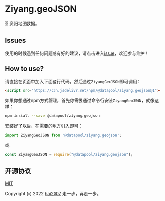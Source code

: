 # Ziyang.geoJSON
🗄️ 资阳地图数据。

## Issues
使用的时候遇到任何问题或有好的建议，请点击进入[issue](https://github.com/hai2007/datapool/issues)，欢迎参与维护！

## How to use?

请直接在页面中加入下面这行代码，然后通过```ZiyangGeoJSON```即可调用：

```html
<script src="https://cdn.jsdelivr.net/npm/@datapool/ziyang.geojson@1"></script>
```

如果你想通过npm方式管理，首先你需要通过命令行安装``````ZiyangGeoJSON``````，就像这样：

```bash
npm install --save @datapool/ziyang.geojson
```

安装好了以后，在需要的地方引入即可：

```js
import ZiyangGeoJSON from '@datapool/ziyang.geojson';
```

或

```js
const ZiyangGeoJSON = require("@datapool/ziyang.geojson");
```

开源协议
---------------------------------------
[MIT](https://github.com/hai2007/datapool/blob/master/LICENSE)

Copyright (c) 2022 [hai2007](https://hai2007.gitee.io/sweethome/) 走一步，再走一步。
